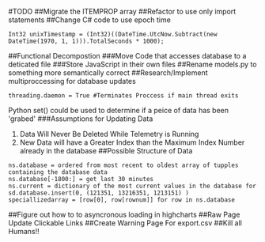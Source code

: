 #TODO
##Migrate the ITEMPROP array
##Refactor to use only import statements
##Change C# code to use epoch time
```
Int32 unixTimestamp = (Int32)((DateTime.UtcNow.Subtract(new DateTime(1970, 1, 1))).TotalSeconds * 1000);
```
##Functional Decompostion
###Move Code that accesses database to a deticated file
###Store JavaScript in their own files
##Rename models.py to something more semantically correct
##Research/Implement multiproccessing for database updates
```
threading.daemon = True #Terminates Proccess if main thread exits
```
Python set() could be used to determine if a peice of data has been 'grabed'
###Assumptions for Updating Data
1) Data Will Never Be Deleted While Telemetry is Running
2) New Data will have a Greater Index than the Maximum Index Number already in the database
##Possible Structure of Data
```
ns.database = ordered from most recent to oldest array of tupples containing the database data
ns.database[-1800:] = get last 30 minutes
ns.current = dictionary of the most current values in the database for 
sd.database.insert(0, (121351, 13216351, 1213151) )
speciallizedarray = [row[0], row[rownum]] for row in ns.database
```
##Figure out how to to asyncronous loading in highcharts
##Raw Page Update Clickable Links
##Create Warning Page For export.csv
##Kill all Humans!!
